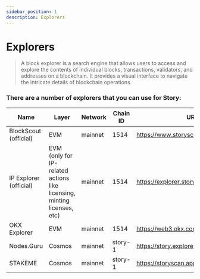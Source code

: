 ```yaml
---
sidebar_position: 1
description: Explorers
---
```


# Explorers

> A block explorer is a search engine that allows users to access and explore the contents of individual blocks, transactions, validators, and addresses on a blockchain. It provides a visual interface to navigate the intricate details of blockchain operations.

### There are a number of explorers that you can use for Story:

| Name | Layer | Network | Chain ID | URL |
| --- | --- | --- | --- | --- |
| BlockScout (official) | EVM | mainnet | 1514 | https://www.storyscan.io |
| IP Explorer (official) | EVM (only for IP-related actions like licensing, minting licenses, etc) | mainnet | 1514 | https://explorer.story.foundation |
| OKX Explorer | EVM | mainnet | 1514 | https://web3.okx.com/ua/explorer/story |
| Nodes.Guru | Cosmos | mainnet | story-1 | https://story.explorers.guru |
| STAKEME | Cosmos | mainnet | story-1 | https://storyscan.app |
